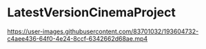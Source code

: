 # LatestVersionCinemaProject

https://user-images.githubusercontent.com/83701032/193604732-c4aee436-64f0-4e24-8ccf-6342662d68ae.mp4
